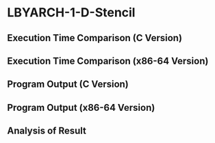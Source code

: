 # LBYARCH-1-D-Stencil
## Execution Time Comparison (C Version)
## Execution Time Comparison (x86-64 Version)
## Program Output (C Version)
## Program Output (x86-64 Version)
## Analysis of Result
